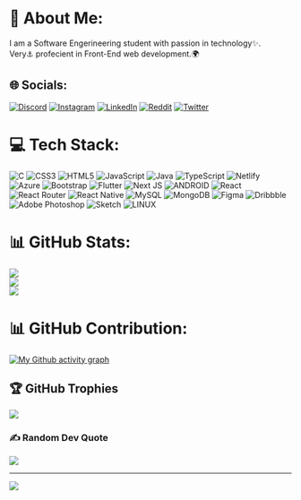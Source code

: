 # 💫 About Me:
I am a Software Engerineering student with passion in technology✨.<br>Very⚓ profecient in Front-End web development.🌍


## 🌐 Socials:
[![Discord](https://img.shields.io/badge/Discord-%237289DA.svg?logo=discord&logoColor=white)](https://discord.gg/7VMsnHJqdY) [![Instagram](https://img.shields.io/badge/Instagram-%23E4405F.svg?logo=Instagram&logoColor=white)](https://instagram.com/slumpy.teen) [![LinkedIn](https://img.shields.io/badge/LinkedIn-%230077B5.svg?logo=linkedin&logoColor=white)](https://linkedin.com/in/vincent-ndegwa-) [![Reddit](https://img.shields.io/badge/Reddit-%23FF4500.svg?logo=Reddit&logoColor=white)](https://reddit.com/user/vincentke_254) [![Twitter](https://img.shields.io/badge/Twitter-%231DA1F2.svg?logo=Twitter&logoColor=white)](https://twitter.com/SWE_Vincent) 

# 💻 Tech Stack:
![C](https://img.shields.io/badge/c-%2300599C.svg?style=for-the-badge&logo=c&logoColor=white) ![CSS3](https://img.shields.io/badge/css3-%231572B6.svg?style=for-the-badge&logo=css3&logoColor=white) ![HTML5](https://img.shields.io/badge/html5-%23E34F26.svg?style=for-the-badge&logo=html5&logoColor=white) ![JavaScript](https://img.shields.io/badge/javascript-%23323330.svg?style=for-the-badge&logo=javascript&logoColor=%23F7DF1E) ![Java](https://img.shields.io/badge/java-%23ED8B00.svg?style=for-the-badge&logo=java&logoColor=white) ![TypeScript](https://img.shields.io/badge/typescript-%23007ACC.svg?style=for-the-badge&logo=typescript&logoColor=white) ![Netlify](https://img.shields.io/badge/netlify-%23000000.svg?style=for-the-badge&logo=netlify&logoColor=#00C7B7) ![Azure](https://img.shields.io/badge/azure-%230072C6.svg?style=for-the-badge&logo=azure-devops&logoColor=white) ![Bootstrap](https://img.shields.io/badge/bootstrap-%23563D7C.svg?style=for-the-badge&logo=bootstrap&logoColor=white) ![Flutter](https://img.shields.io/badge/Flutter-%2302569B.svg?style=for-the-badge&logo=Flutter&logoColor=white) ![Next JS](https://img.shields.io/badge/Next-black?style=for-the-badge&logo=next.js&logoColor=white) ![ANDROID](https://img.shields.io/badge/android-%2320232a.svg?style=for-the-badge&logo=android&logoColor=%a4c639) ![React](https://img.shields.io/badge/react-%2320232a.svg?style=for-the-badge&logo=react&logoColor=%2361DAFB) ![React Router](https://img.shields.io/badge/React_Router-CA4245?style=for-the-badge&logo=react-router&logoColor=white) ![React Native](https://img.shields.io/badge/react_native-%2320232a.svg?style=for-the-badge&logo=react&logoColor=%2361DAFB) ![MySQL](https://img.shields.io/badge/mysql-%2300f.svg?style=for-the-badge&logo=mysql&logoColor=white) ![MongoDB](https://img.shields.io/badge/MongoDB-%234ea94b.svg?style=for-the-badge&logo=mongodb&logoColor=white) 	![Figma](https://img.shields.io/badge/figma-%23F24E1E.svg?style=for-the-badge&logo=figma&logoColor=white) ![Dribbble](https://img.shields.io/badge/Dribbble-EA4C89?style=for-the-badge&logo=dribbble&logoColor=white) ![Adobe Photoshop](https://img.shields.io/badge/adobephotoshop-%2331A8FF.svg?style=for-the-badge&logo=adobephotoshop&logoColor=white) ![Sketch](https://img.shields.io/badge/Sketch-FFB387?style=for-the-badge&logo=sketch&logoColor=black) ![LINUX](https://img.shields.io/badge/Linux-FCC624?style=for-the-badge&logo=linux&logoColor=black)
# 📊 GitHub Stats:
![](https://github-readme-stats.vercel.app/api?username=VincentNdegwa&theme=dark&hide_border=true&include_all_commits=false&count_private=true)<br/>
![](https://github-readme-streak-stats.herokuapp.com/?user=VincentNdegwa&theme=dark&hide_border=true)<br/>
![](https://github-readme-stats.vercel.app/api/top-langs/?username=VincentNdegwa&theme=dark&hide_border=true&include_all_commits=false&count_private=true&layout=compact)
# 📊 GitHub Contribution:
[![My Github activity graph](https://github-readme-activity-graph.vercel.app/graph?username=VincentNdegwa&theme=github-compact&hide_border=true)](https://github.com/VincentNdegwa)

## 🏆 GitHub Trophies
![](https://github-profile-trophy.vercel.app/?username=VincentNdegwa&theme=radical&no-frame=true&no-bg=false&margin-w=4)

### ✍️ Random Dev Quote
![](https://quotes-github-readme.vercel.app/api?type=horizontal&theme=dark)

---
[![](https://visitcount.itsvg.in/api?id=VincentNdegwa&icon=0&color=0)](https://visitcount.itsvg.in)

<!-- Proudly created with GPRM ( https://gprm.itsvg.in ) -->
